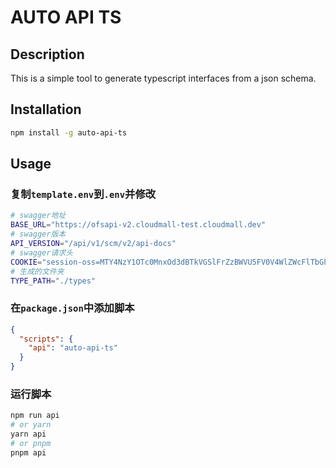 # AUTO API TS

## Description

This is a simple tool to generate typescript interfaces from a json schema.

## Installation

```bash
npm install -g auto-api-ts
```

## Usage

### 复制`template.env`到`.env`并修改

```bash
# swagger地址
BASE_URL="https://ofsapi-v2.cloudmall-test.cloudmall.dev"
# swagger版本
API_VERSION="/api/v1/scm/v2/api-docs"
# swagger请求头
COOKIE="session-oss=MTY4NzY1OTc0MnxOd3dBTkVGSlFrZzBWVU5FV0V4WlZWcFlTbGhQV1UxR1JETlNVRlZNV2pkTVYwMU9SVlZEUkVvM05sSk5RVWRQUjBRME5WWlFXRUU9fKyBxcYbqZ58PvwXSNShGD0Qehn7KfnbKICjXto64g-n; session-oss=MTY4NzY2MDc3NXxOd3dBTkVGSlFrZzBWVU5FV0V4WlZWcFlTbGhQV1UxR1JETlNVRlZNV2pkTVYwMU9SVlZEUkVvM05sSk5RVWRQUjBRME5WWlFXRUU9fD8QfOnkGXTAPx0Ab8JfYGQcLunVqUmjzCNkomZiQHpq; JSESSIONID=52B9BFD24DF9A25ED5B9D38F1D82D4BE"
# 生成的文件夹
TYPE_PATH="./types"
```

### 在`package.json`中添加脚本

```json
{
  "scripts": {
    "api": "auto-api-ts"
  }
}
```

### 运行脚本

```bash
npm run api
# or yarn
yarn api
# or pnpm
pnpm api
```
